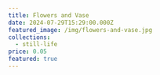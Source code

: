 ```yaml
---
title: Flowers and Vase
date: 2024-07-29T15:29:00.000Z
featured_image: /img/flowers-and-vase.jpg
collections:
  - still-life
price: 0.05
featured: true
---
```

